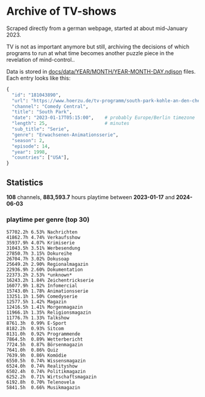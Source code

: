 # Archive of TV-shows

Scraped directly from a german webpage, started at about mid-January 2023.

TV is not as important anymore but still, archiving the decisions of which programs to run at what time
becomes another puzzle piece in the revelation of mind-control.. 

Data is stored in [docs/data/YEAR/MONTH/YEAR-MONTH-DAY.ndjson](docs/data/) files. 
Each entry looks like this:

```python
{
  "id": "181043890", 
  "url": "https://www.hoerzu.de/tv-programm/south-park-kohle-an-den-chefkoch/bid_181043890/", 
  "channel": "Comedy Central", 
  "title": "South Park", 
  "date": "2023-01-17T05:15:00",    # probably Europe/Berlin timezone 
  "length": 25,                     # minutes 
  "sub_title": "Serie", 
  "genre": "Erwachsenen-Animationsserie", 
  "season": 2, 
  "episode": 14, 
  "year": 1998, 
  "countries": ["USA"],
}
```

## Statistics

**108** channels, **883,593.7** hours playtime between **2023-01-17** and **2024-06-03**


### playtime per genre (top 30)

    57702.2h 6.53% Nachrichten
    41862.7h 4.74% Verkaufsshow
    35937.9h 4.07% Krimiserie
    31043.5h 3.51% Werbesendung
    27850.7h 3.15% Dokureihe
    26704.7h 3.02% Dokusoap
    25649.2h 2.90% Regionalmagazin
    22936.9h 2.60% Dokumentation
    22373.2h 2.53% *unknown*
    16243.2h 1.84% Zeichentrickserie
    16077.9h 1.82% Infomercial
    15743.0h 1.78% Animationsserie
    13251.1h 1.50% Comedyserie
    12577.5h 1.42% Magazin
    12416.5h 1.41% Morgenmagazin
    11966.1h 1.35% Religionsmagazin
    11776.7h 1.33% Talkshow
    8761.3h  0.99% E-Sport
    8182.2h  0.93% Sitcom
    8131.0h  0.92% Programmende
    7864.5h  0.89% Wetterbericht
    7724.5h  0.87% Börsenmagazin
    7641.0h  0.86% Quiz
    7639.9h  0.86% Komödie
    6550.5h  0.74% Wissensmagazin
    6524.0h  0.74% Realityshow
    6502.4h  0.74% Politikmagazin
    6252.2h  0.71% Wirtschaftsmagazin
    6192.8h  0.70% Telenovela
    5841.5h  0.66% Musikmagazin
